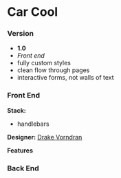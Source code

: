 # Car Cool


### Version

* __1.0__
 * _Front end_
  * fully custom styles
  * clean flow through pages
  * interactive forms, not walls of text



### Front End
__Stack:__ 
* handlebars

__Designer:__
[Drake Vorndran](https://github.com/DrakeVorndran)

__Features__


### Back End
